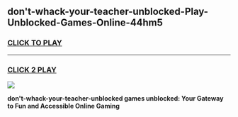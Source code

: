 
## don't-whack-your-teacher-unblocked-Play-Unblocked-Games-Online-44hm5
<h3>
<a href="https://premium76.site?title=don't-whack-your-teacher-unblocked&ref=25A">CLICK TO PLAY</a></h3>
<hr>

<h3>
<a href="https://premium76.site?title=don't-whack-your-teacher-unblocked&ref=25A">CLICK 2 PLAY</a>
  
</h3>

<a href="https://premium76.site?title=don't-whack-your-teacher-unblocked&ref=25A"><img src="https://clearcache.store/games.png"></a>


**don't-whack-your-teacher-unblocked games unblocked: Your Gateway to Fun and Accessible Online Gaming**
